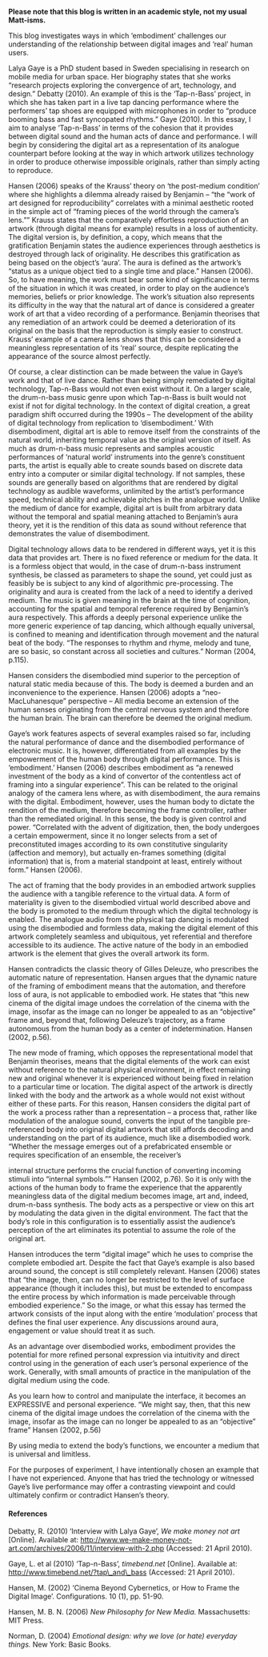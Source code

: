 **Please note that this blog is written in an academic style, not my usual Matt-isms.**

This blog investigates ways in which ‘embodiment’ challenges our understanding of the relationship between digital images and ‘real’ human users.

Lalya Gaye is a PhD student based in Sweden specialising in research on mobile media for urban space. Her biography states that she works “research projects exploring the convergence of art, technology, and design.” Debatty (2010). An example of this is the ‘Tap-n-Bass’ project, in which she has taken part in a live tap dancing performance where the performers’ tap shoes are equipped with microphones in order to “produce booming bass and fast syncopated rhythms.” Gaye (2010). In this essay, I aim to analyse ‘Tap-n-Bass’ in terms of the cohesion that it provides between digital sound and the human acts of dance and performance. I will begin by considering the digital art as a representation of its analogue counterpart before looking at the way in which artwork utilizes technology in order to produce otherwise impossible originals, rather than simply acting to reproduce.

Hansen (2006) speaks of the Krauss’ theory on ‘the post-medium condition’ where she highlights a dilemma already raised by Benjamin – “the “work of art designed for reproducibility” correlates with a minimal aesthetic rooted in the simple act of “framing pieces of the world through the camera’s lens.”” Krauss states that the comparatively effortless reproduction of an artwork (through digital means for example) results in a loss of authenticity. The digital version is, by definition, a copy, which means that the gratification Benjamin states the audience experiences through aesthetics is destroyed through lack of originality. He describes this gratification as being based on the object’s ‘aura’. The aura is defined as the artwork’s “status as a unique object tied to a single time and place.” Hansen (2006). So, to have meaning, the work must bear some kind of significance in terms of the situation in which it was created, in order to play on the audience’s memories, beliefs or prior knowledge. The work’s situation also represents its difficulty in the way that the natural art of dance is considered a greater work of art that a video recording of a performance. Benjamin theorises that any remediation of an artwork could be deemed a deterioration of its original on the basis that the reproduction is simply easier to construct. Krauss’ example of a camera lens shows that this can be considered a meaningless representation of its ‘real’ source, despite replicating the appearance of the source almost perfectly.

Of course, a clear distinction can be made between the value in Gaye’s work and that of live dance. Rather than being simply remediated by digital technology, Tap-n-Bass would not even exist without it. On a larger scale, the drum-n-bass music genre upon which Tap-n-Bass is built would not exist if not for digital technology. In the context of digital creation, a great paradigm shift occurred during the 1990s – The development of the ability of digital technology from replication to ‘disembodiment.’ With disembodiment, digital art is able to remove itself from the constraints of the natural world, inheriting temporal value as the original version of itself. As much as drum-n-bass music represents and samples acoustic performances of ‘natural world’ instruments into the genre’s constituent parts, the artist is equally able to create sounds based on discrete data entry into a computer or similar digital technology. If not samples, these sounds are generally based on algorithms that are rendered by digital technology as audible waveforms, unlimited by the artist’s performance speed, technical ability and achievable pitches in the analogue world. Unlike the medium of dance for example, digital art is built from arbitrary data without the temporal and spatial meaning attached to Benjamin’s aura theory, yet it is the rendition of this data as sound without reference that demonstrates the value of disembodiment.

Digital technology allows data to be rendered in different ways, yet it is this data that provides art. There is no fixed reference or medium for the data. It is a formless object that would, in the case of drum-n-bass instrument synthesis, be classed as parameters to shape the sound, yet could just as feasibly be is subject to any kind of algorithmic pre-processing. The originality and aura is created from the lack of a need to identify a derived medium. The music is given meaning in the brain at the time of cognition, accounting for the spatial and temporal reference required by Benjamin’s aura respectively. This affords a deeply personal experience unlike the more generic experience of tap dancing, which although equally universal, is confined to meaning and identification through movement and the natural beat of the body. “The responses to rhythm and rhyme, melody and tune, are so basic, so constant across all societies and cultures.” Norman (2004, p.115).

Hansen considers the disembodied mind superior to the perception of natural static media because of this. The body is deemed a burden and an inconvenience to the experience. Hansen (2006) adopts a “neo-MacLuhanesque” perspective – All media become an extension of the human senses originating from the central nervous system and therefore the human brain. The brain can therefore be deemed the original medium.

Gaye’s work features aspects of several examples raised so far, including the natural performance of dance and the disembodied performance of electronic music. It is, however, differentiated from all examples by the empowerment of the human body through digital performance. This is ‘embodiment.’ Hansen (2006) describes embodiment as “a renewed investment of the body as a kind of convertor of the contentless act of framing into a singular experience”. This can be related to the original analogy of the camera lens where, as with disembodiment, the aura remains with the digital. Embodiment, however, uses the human body to dictate the rendition of the medium, therefore becoming the frame controller, rather than the remediated original. In this sense, the body is given control and power. “Correlated with the advent of digitization, then, the body undergoes a certain empowerment, since it no longer selects from a set of preconstituted images according to its own constitutive singularity (affection and memory), but actually en-frames something (digital information) that is, from a material standpoint at least, entirely without form.” Hansen (2006).

The act of framing that the body provides in an embodied artwork supplies the audience with a tangible reference to the virtual data. A form of materiality is given to the disembodied virtual world described above and the body is promoted to the medium through which the digital technology is enabled. The analogue audio from the physical tap dancing is modulated using the disembodied and formless data, making the digital element of this artwork completely seamless and ubiquitous, yet referential and therefore accessible to its audience. The active nature of the body in an embodied artwork is the element that gives the overall artwork its form.

Hansen contradicts the classic theory of Gilles Deleuze, who prescribes the automatic nature of representation. Hansen argues that the dynamic nature of the framing of embodiment means that the automation, and therefore loss of aura, is not applicable to embodied work. He states that “this new cinema of the digital image undoes the correlation of the cinema with the image, insofar as the image can no longer be appealed to as an “objective” frame and, beyond that, following Deleuze’s trajectory, as a frame autonomous from the human body as a center of indetermination. Hansen (2002, p.56).

The new mode of framing, which opposes the representational model that Benjamin theorises, means that the digital elements of the work can exist without reference to the natural physical environment, in effect remaining new and original whenever it is experienced without being fixed in relation to a particular time or location. The digital aspect of the artwork is directly linked with the body and the artwork as a whole would not exist without either of these parts. For this reason, Hansen considers the digital part of the work a process rather than a representation – a process that, rather like modulation of the analogue sound, converts the input of the tangible pre-referenced body into original digital artwork that still affords decoding and understanding on the part of its audience, much like a disembodied work. “Whether the message emerges out of a prefabricated ensemble or requires specification of an ensemble, the receiver’s

internal structure performs the crucial function of converting incoming stimuli into “internal symbols.”” Hansen (2002, p.76). So it is only with the actions of the human body to frame the experience that the apparently meaningless data of the digital medium becomes image, art and, indeed, drum-n-bass synthesis. The body acts as a perspective or view on this art by modulating the data given in the digital environment. The fact that the body’s role in this configuration is to essentially assist the audience’s perception of the art eliminates its potential to assume the role of the original art.

Hansen introduces the term “digital image” which he uses to comprise the complete embodied art. Despite the fact that Gaye’s example is also based around sound, the concept is still completely relevant. Hansen (2006) states that “the image, then, can no longer be restricted to the level of surface appearance (though it includes this), but must be extended to encompass the entire process by which information is made perceivable through embodied experience.” So the image, or what this essay has termed the artwork consists of the input along with the entire ‘modulation’ process that defines the final user experience. Any discussions around aura, engagement or value should treat it as such.

As an advantage over disembodied works, embodiment provides the potential for more refined personal expression via intuitivity and direct control using in the generation of each user’s personal experience of the work. Generally, with small amounts of practice in the manipulation of the digital medium using the code.

As you learn how to control and manipulate the interface, it becomes an EXPRESSIVE and personal experience. “We might say, then, that this new cinema of the digital image undoes the correlation of the cinema with the image, insofar as the image can no longer be appealed to as an “objective” frame” Hansen (2002, p.56)

By using media to extend the body’s functions, we encounter a medium that is universal and limitless.

For the purposes of experiment, I have intentionally chosen an example that I have not experienced. Anyone that has tried the technology or witnessed Gaye’s live performance may offer a contrasting viewpoint and could ultimately confirm or contradict Hansen’s theory.

#### References

Debatty, R. (2010) ‘Interview with Lalya Gaye’, *We make money not art* [Online]. Available at: http://www.we-make-money-not-art.com/archives/2006/11/interview-with-2.php (Accessed: 21 April 2010).

Gaye, L. et al (2010) ‘Tap-n-Bass’, *timebend.net* [Online]. Available at: http://www.timebend.net/?tap\_and\_bass (Accessed: 21 April 2010).

Hansen, M. (2002) ‘Cinema Beyond Cybernetics, or How to Frame the Digital Image’. Configurations. 10 (1), pp. 51-90.

Hansen, M. B. N. (2006) *New Philosophy for New Media.* Massachusetts: MIT Press.

Norman, D. (2004) *Emotional design: why we love (or hate) everyday things.* New York: Basic Books.